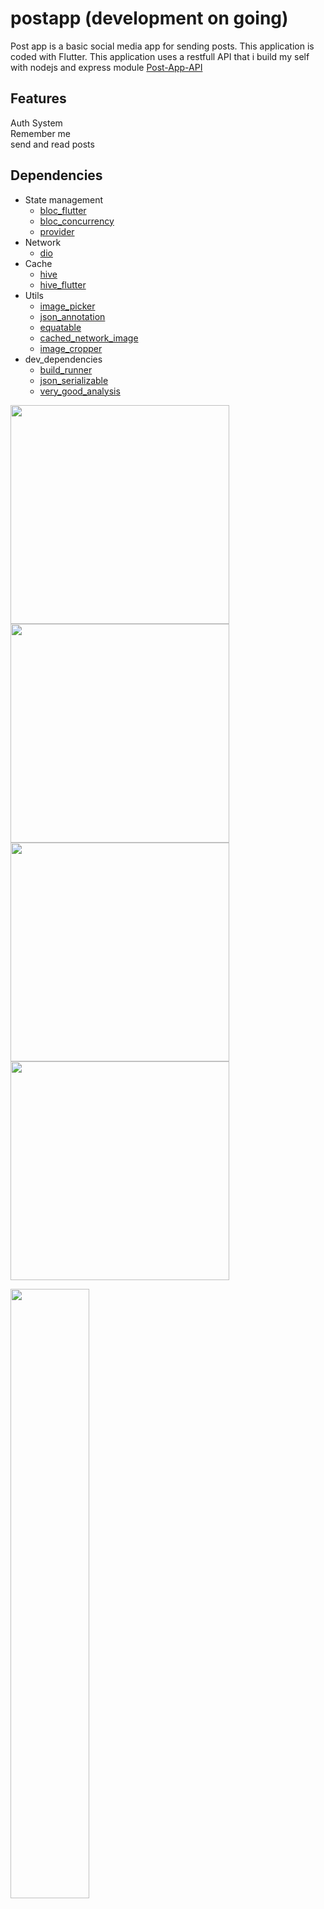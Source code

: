 # postapp (development on going)
Post app is a basic social media app for sending posts. This application is coded with Flutter.
This application uses a restfull API that i build my self with nodejs and express module [Post-App-API](https://github.com/BerkCicekler/Post-App-API)

## Features
Auth System <br>
Remember me <br>
send and read posts

## Dependencies
- State management
  * [bloc_flutter](https://pub.dev/packages/flutter_bloc)
  * [bloc_concurrency](https://pub.dev/packages/bloc_concurrency)
  * [provider](https://pub.dev/packages/provider)
- Network
  * [dio](https://pub.dev/packages/dio)
- Cache
  * [hive](https://pub.dev/packages/hive)
  * [hive_flutter](https://pub.dev/packages/hive_flutter)
- Utils
  * [image_picker](https://pub.dev/packages/image_picker)
  * [json_annotation](https://pub.dev/packages/json_annotation)
  * [equatable](https://pub.dev/packages/equatable)
  * [cached_network_image](https://pub.dev/packages/cached_network_image)
  * [image_cropper](https://pub.dev/packages/image_cropper)
- dev_dependencies
  * [build_runner](https://pub.dev/packages/build_runner)
  * [json_serializable](https://pub.dev/packages/json_serializable)
  * [very_good_analysis](https://pub.dev/packages/very_good_analysis)

<img src="https://github.com/BerkCicekler/postapp/assets/140281815/accde384-e68b-4b9b-9659-ddfc21b27aa3" width="350px" alt=""> 
<img src="https://github.com/BerkCicekler/postapp/assets/140281815/2479c193-8e5c-417e-a5a3-5f836fadc698" width="350px" alt=""> 
<img src="https://github.com/BerkCicekler/postapp/assets/140281815/cca5c238-d017-4e10-aaa2-9c9d383be953" width="350px" alt=""> 
<img src="https://github.com/BerkCicekler/postapp/assets/140281815/3b05e1fa-bbd1-4c74-864d-b4d440b28241" width="350px" alt=""> 

[<img src="https://github.com/BerkCicekler/postapp/assets/140281815/4ca74207-29e6-4364-9bb5-9059842087cf" width="50%">](https://www.youtube.com/watch?v=glmoJuW5fMc)
